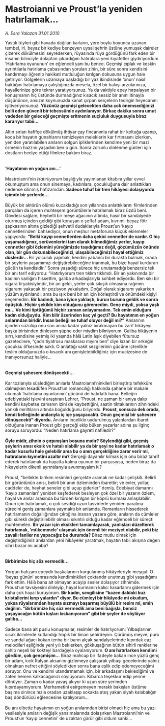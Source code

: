 # Mastroianni ve Proust’la yeniden hatırlamak...

*A. Esra Yalazan 31.01.2010*

<div class="yazi">Yastık tüyleri gibi havada dağılan karların, yere boylu boyunca uzanan tembel, iri, beyaz bir kediye benzeyen uysal şehrin üstüne yumuşak daireler çizerek dökülmesini seyrederken, rüyasında rüya gördüğünü fark eden bir insanın bilinciyle dolaptan çıkardığım hatıralara yeni kıyafetler giydiriyordum. ‘Hatırlama oyununun’ en eğlenceli yanı bu bence. Geçmişi çıplak ve keskin ayrıntılarla hatırlama çabasından yorulan zihin, bir süre sonra kendisini kandırmayı öğrenip hakikati mutluluğun kırılgan dokusuna uygun hale getiriyor. Gölgelerin uzamaya başladığı bir yaz ikindisinde ‘onun’ nasıl baktığını hatırlamaya çalıştığınızda mesela, özel bir bakışı arzularınıza, hayallerinize göre tekrar yaratıyorsunuz. Ya da vaktiyle epey hırpalayan bir konuşmanın hiç üstünde durmadığınız kısacık sessiz bir anını itinayla düşününce, ansızın koynunuzda kanat çırpan serçelerin tedirgin heyecanını işitiveriyorsunuz. <b>Yüzünüz geçmişi gelecekten daha çok önemsediğinizi belli eden güvenli bir tebessümle aydınlanıyor. Birkaç dakika sonra umut vadeden bir geleceği geçmişte eritmenin suçluluk duygusuyla biraz kararıyor tabii...</b> <br/><br/>Altın sırları hafifçe dökülmüş ihtiyar çay fincanımla rahat bir koltuğa uzanıp, koca bir hayatın günahlarını temizleyen meleklerin kar fırtınasını izlerken, yeniden yaratılabilen anıların solgun ipliklerinden kendime yeni bir mazi örmenin hazzını yaşadım ben o gün. Sonra zorunlu dinlenme günleri için dostların hediye ettiği filmlere baktım biraz. <b><br/><br/><br/>‘Hayatımın en yoğun anı...’</b> <br/><br/>Mastroianni’nin <i>Hatırlıyorum</i> başlığıyla yayımlanan kitabını yıllar evvel okumuştum ama onun sinemaya, kadınlara, çocukluğuna dair anlattıkları nedense silinmiş hafızamdan. <b>Sadece tuhaf bir tren hikâyesi dolaşıyordu içimde bir yerlerde... </b><br/><br/>Büyük bir aktörün ölümü kucakladığı son yıllarında anlattıklarını filmlerinden parçaları da içeren muhteşem görüntülerle hatırlamak biraz üzdü beni. Gövdesi sağlam, heybetli bir meşe ağacının altında, hasır bir sandalyede oturmuş içinden geldiği gibi konuşan o şeffaf adam, kıvrımlı beyaz fötr şapkasının altına gizlediği şehvetli dudaklarıyla Proust’un ‘kayıp cennetlerinden’ bahsediyor, onun meşhur metaforuna küçük eklemeler yapıyordu: <b>“Belki kayıp cennetlerden daha çekici cennetler de vardır. O hiç yaşamadığımız, serüvenlerini tam olarak bilmediğimiz yerler, kayıp cennetler gibi özlemini yüreğimizde taşıdığımız değil, gözümüzün önünde olan, bir gün dokunabileceğimizi, ulaşabileceğimizi hayal ettiğimiz düşlerdir... </b>Bir yolculuk yapmak, kendini yabancı bir durakta bulmak, orada bir şeylerin yaşamımızı değiştirebileceğine inanmak, bu bize hayal kurduran gücün ta kendisidir.” Sonra yaşadığı sürece hiç unutamadığı benzersiz tek bir anı tarif ediyordu: “Hatırlıyorum tren tıklım tıklımdı. Bir an yakınımda bir kadının varlığını hissettim, galiba arkadaşlarıyla sohbet ediyordu. Ben sıkı bir sigara tiryakisiyimdir, bir an geldi, yerler çok sıkışık olmasına rağmen sigaramı yakacak bir pozisyon yakaladım. Doğal olarak sigaramı yakarken yüzüm aydınlandı; ama bu ışık beni bir an için körleştirdi ve önümdeki kişiyi seçemedim. <b>Bir kadındı, bana iyice yaklaştı, burun buruna geldik ve sonra öpüştük. Hiçbir şekilde kim olduğunu göremedim. Genç miydi, yoksa yaşlı mı... Ve kimi öptüğümü hiçbir zaman anlayamadım. Tek emin olduğum kadın olduğuydu. Kim bilir üzerinden kaç yıl geçti? Bu hayatımın en yoğun anlarından biridir. İnsan belleği ne tuhaf oluyor değil mi?”</b> Anılarının içinden süzülüp onu son anına kadar yalnız bırakmayan bu zarif hikâyeyi başka birisinden dinlesem şüphe eder miydim bilmiyorum. Galiba hikâyenin sırrı, kendisine yetmiş iki yaşında hâlâ Latin âşık diyebilen fütursuz gazetecilere, “çadır tiyatrosu maskarası mıyım ben” diye kızan bir erkeğin çocuksu öfkesinde saklı. O anlattığı vakit sezgilerinin gücüne içtenlikle teslim olduğunuzda o kısacık anı genişletebildiğiniz için mucizesine de inanıyorsunuz haliyle...<b> <br/><br/><br/>Geçmişi şahesere dönüşecekti...</b> <br/><br/>Kar tozlarıyla süslediğim anılarla Mastroianni’ninkileri birleştirip tefekküre dalmışken tesadüfen Proust’un romancılığı hakkında şahane bir makale okumak ‘hatırlama oyunlarının’ gücünü de hatırlattı bana. Belleğin edebiyattaki işlevini araştıran Lehrer, “Proust, ne zaman bir anıya dalıp kendini kaybetse zamanın izini de kaybettiğini, saatin tiktaklarının zihnindeki yankılı mırıltıların altında boğulduğunu biliyordu. <b>Proust, sonsuza dek orada, kendi belleğinde anılarıyla iç içe yaşayacaktı. Onun geçmişi bir şahesere dönüşecekti” diyordu.</b> Anıların incelikle uydurulmuş yalanlardan ibaret olduğuna inanan Proust gibi gerçeği ekip büken yazarlar adına şu ilginç soruyu soruyordu: “Neden hatırlama gayreti nafiledir?” <b><br/><br/>Öyle midir, zihnin o çırpınışları boşuna mıdır? Söylendiği gibi, geçmiş şeylerin anısı eksik ve hatalı olabilir ya da bir şeyi ne kadar hatırlarsak o kadar kusurlu hale gelebilir ama bu o anın gerçekliğine zarar verir mi, hatıraların kıymetini azaltır mı? </b>Gerçeği dayanılır kılmak için onu biraz tahrif ederek hatırlamak da hayatta kalma oyunun bir parçasıysa, neden biraz da hikayelerin dikenli ayrıntılarıyla avunmayalım ki? <br/><br/>Proust, “bellekte biriken resimleri gerçekte aramak ne kadar çelişkili. Belirli bir görüntünün anısı, belirli bir anın özleminden ibarettir; ve evler, yollar, caddeler de, heyhat seneler gibi uçup giderler” demiş. Edebiyat damarını ‘kayıp zamanları’ yeniden keşfederek besleyen çok özel bir yazarın özlem, hayal ve anılar arasında bu türden kırılgan bir köprü kurması anlaşılabilir. Onun için hatırlamak, o çok sevdiği uzun tasvirlerle yeniden yaratma sürecini geniş zamanlara yaymaktı bir anlamda. Romanların hissederek hatırlamanın doğallığından çıktığına inanan yazara göre, anıların da cümleler gibi sürekli değiştirilebilir olması sıkıntılı olduğu kadar eğlenceli bir süreçti muhtemelen. <b>Bir yazar için eksikleri tamamlayarak, yanlışları düzelterek hatırlamak, ‘mükemmele’ ulaşmak için önemli bir meziyet olabilir, peki biz zavallı faniler ne yapacağız bu durumda?</b> Biraz mutlu olmak için değiştirdiğimiz anılardan yeni hikâyeler yaratmak, hayatın tabii akışına değen sihri bozar mı acaba?<b> <br/><br/><br/>Birbirimize hiç söz vermedik...</b> <br/><br/>Yorgun hafızam epeydir başkalarının kurgulanmış hikâyeleriyle meşgul. O ‘beyaz günün’ sonrasında kendiminkileri çoktandır unutmuş gibi yaşadığımı fark ettim. Hâlâ bana ait olmayan acayip sesler dolaşıyor zihnimde. Proust’un tavsiyesini dinleyip, hayal kurmanın kalıcı hasarlarını gidermek için daha çok hayal kuruyorum. <b>Bir kadın, sevgilisine “bazen daldaki buz kristallerini kırıp yalardın” diyor. Bu cümleyi bir hikâyede mi okudum, yoksa rüyalarımdan hayata sızmayı başarmış büyülü bir resim mi, emin değilim. “Birbirimize hiç söz vermedik ama beni bağışla, bensiz yaşayacağın bütün kışları kıskanıyorum” gibi bir şeyler de söylüyor galiba...</b> <br/><br/>Sadece bana ait puslu konuşmalar, resimler de hatırlıyorum: Yılbaşlarının sıcak iklimlerde kutlandığı tropik bir liman şehirdeyim. Çürümüş meyve, puro ve sandal ağacı kokan tenha bir barın alçak sandalyelerinde kıpırdak caz melodileri eşliğinde yeni yılı beklerken, gökkuşağının bütün sihirli renklerine sahip neşeli bir kokteyl bardağıyla oyalanıyorum. <b>O anı hatırlarken kendimi gördüm, çok gençmişim...</b> Biraz mahcup bir ifadeyle bakan ince yüzlü genç bir adam, kırık İtalyan aksanını gizlemeye çalışarak yılbaşı gecelerinde yalnız olmaktan nefret ettiğini söyledikten sonra bana eşlik edip edemeyeceğimi soruyor. Onu ve kendimi utandırmamak için, bir arkadaşımı beklediğimi ve zaten hemen kalkacağımızı söylüyorum. Kibarca teşekkür edip yerine dönüyor. Zaman o kadar yavaş akıyor ki uzun süre yerimden kıpırdayamıyorum. Merhametini esirgemeyen meraklı bakışları üstüme başıma sinince hızla oradan uzaklaşıp sokakta ateş yakan siyah kalabalığın baş döndürücü eğlencesine katılıyorum...<br/><br/>Bu anı elbette hayatımın en yoğun anılarından birisi olmadı hiç ama bu yazı vesilesiyle anıların değişik yansımalarında dolaşırken Mastroianni’nin ve Proust’un ‘kayıp cennetini’ de uzaktan görür gibi oldum sanki...</div>
